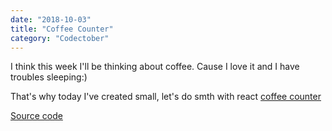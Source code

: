 ```yaml
---
date: "2018-10-03"
title: "Coffee Counter"
category: "Codectober"
---
```


I think this week I'll be thinking about coffee. 
Cause I love it and I have troubles sleeping:)

That's why today I've created small, let's do smth with react [coffee counter](https://quirky-wright-a8e210.netlify.com/)

[Source code](https://github.com/dmitrybirin/coffee-counter)